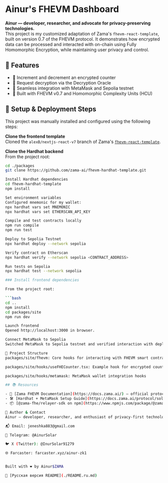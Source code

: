  # Ainur's FHEVM Dashboard

**Ainur — developer, researcher, and advocate for privacy-preserving technologies.**  
This project is my customized adaptation of Zama's `fhevm-react-template`, built on version 0.7 of the FHEVM protocol. It demonstrates how encrypted data can be processed and interacted with on-chain using Fully Homomorphic Encryption, while maintaining user privacy and control.

## 🚀 Features

- 🔐 Increment and decrement an encrypted counter
- 🧠 Request decryption via the Decryption Oracle
- 🦊 Seamless integration with MetaMask and Sepolia testnet
- 🧬 Built with FHEVM v0.7 and Homomorphic Complexity Units (HCU)

## 🧭 Setup & Deployment Steps

This project was manually installed and configured using the following steps:

 **Clone the frontend template**  
   Cloned the `alexB/nextjs-react-v7` branch of Zama's [`fhevm-react-template`](https://github.com/zama-ai/fhevm-react-template).

 **Clone the Hardhat backend**  
   From the project root:
   ```bash
   cd ./packages
   git clone https://github.com/zama-ai/fhevm-hardhat-template.git

Install Hardhat dependencies
cd fhevm-hardhat-template
npm install

Set environment variables 
Configured mnemonic for my wallet:
npx hardhat vars set MNEMONIC
npx hardhat vars set ETHERSCAN_API_KEY

Compile and test contracts locally
npm run compile
npm run test

Deploy to Sepolia Testnet
npx hardhat deploy --network sepolia

Verify contract on Etherscan
npx hardhat verify --network sepolia <CONTRACT_ADDRESS>

Run tests on Sepolia
npx hardhat test --network sepolia

### Install frontend dependencies

From the project root:

```bash
cd ..
npm install
cd packages/site
npm run dev

Launch frontend 
Opened http://localhost:3000 in browser.

Connect MetaMask to Sepolia 
Switched MetaMask to Sepolia testnet and verified interaction with deployed contract.

📁 Project Structure
packages/site/fhevm: Core hooks for interacting with FHEVM smart contracts

packages/site/hooks/useFHECounter.tsx: Example hook for encrypted counter logic

packages/site/hooks/metamask: MetaMask wallet integration hooks

## 📚 Resources

- 📖 [Zama FHEVM Documentation](https://docs.zama.ai/) — official protocol docs and guides  
- 🛠️ [Hardhat + MetaMask Setup Guide](https://docs.zama.ai/protocol/solidity-guides/development-guide/migration) — migration steps for FHEVM v0.7  
- 📦 [@zama-fhe/relayer-sdk on npm](https://www.npmjs.com/package/@zama-fhe/relayer-sdk) — SDK for interacting with the Decryption Oracle

👤 Author & Contact
Ainur — developer, researcher, and enthusiast of privacy-first technologies. 

📬 Email: jeneshka883@gmail.com

💬 Telegram: @AinurSolar

🐦 X (Twitter): @InurSolar91279

🌐 Farcaster: farcaster.xyz/ainur-zk1


Built with ❤️ by Ainur$ZAMA

📖 [Русская версия README](./README.ru.md)



